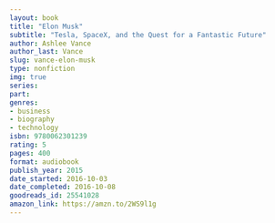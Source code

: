 ```yaml
---
layout: book
title: "Elon Musk"
subtitle: "Tesla, SpaceX, and the Quest for a Fantastic Future"
author: Ashlee Vance
author_last: Vance
slug: vance-elon-musk
type: nonfiction
img: true
series: 
part: 
genres:
- business
- biography
- technology
isbn: 9780062301239
rating: 5
pages: 400
format: audiobook
publish_year: 2015
date_started: 2016-10-03
date_completed: 2016-10-08
goodreads_id: 25541028
amazon_link: https://amzn.to/2WS9l1g
---
```

